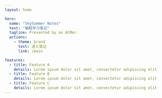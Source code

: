 ```yaml
---
layout: home

hero:
  name: "SkySummer Notes"
  text: "编程学习笔记"
  tagline: Presented by an ACMer.
  actions:
    - theme: brand
      text: 进入笔记
      link: /main

features:
  - title: Feature A
    details: Lorem ipsum dolor sit amet, consectetur adipiscing elit
  - title: Feature B
    details: Lorem ipsum dolor sit amet, consectetur adipiscing elit
  - title: Feature C
    details: Lorem ipsum dolor sit amet, consectetur adipiscing elit
---
```

